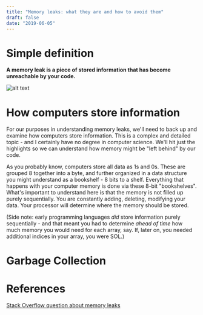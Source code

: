 ```yaml
---
title: "Memory leaks: what they are and how to avoid them"
draft: false
date: "2019-06-05"
---
```


# Simple definition

**A memory leak is a piece of stored information that has become unreachable by your code.**

![alt text](../../assets/images/article-images/spring-2019-6.jpg)

# How computers store information
For our purposes in understanding memory leaks, we'll need to back up and examine how computers store information.
This is a complex and detailed topic - and I certainly have no degree in computer science. We'll hit just the highlights so we can understand
how memory might be "left behind" by our code.


As you probably know, computers store all data as 1s and 0s. These are grouped 8 together into a byte, and further organized
in a data structure you might understand as a bookshelf - 8 bits to a shelf. 
Everything that happens with your computer memory is done via these 8-bit "bookshelves". What's important to understand here
is that the memory is not filled up purely sequentially. You are constantly adding, deleting, modifying your data. 
Your processor will determine where the memory should be stored. 

(Side note: early programming languages *did* store information purely sequentially - and that meant you had to determine
*ahead of time* how much memory you would need for each array, say. If, later on, you needed additional indices in your array, you were SOL.)



# Garbage Collection

# References
[](https://www.computerhope.com/issues/ch001498.htm)
[Stack Overflow question about memory leaks](https://stackoverflow.com/questions/312069/the-best-memory-leak-definition)
